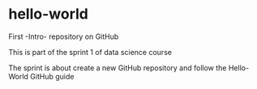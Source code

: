 # hello-world
First -Intro- repository on GitHub

This is part of the sprint 1 of data science course

The sprint is about create a new GitHub repository and follow the Hello-World GitHub guide 
